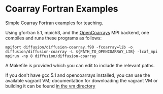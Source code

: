 # Coarray Fortran Examples

Simple Coarray Fortran examples for teaching.

Using gfortran 5.1, mpich3, and the [OpenCoarrays](https://github.com/sourceryinstitute/opencoarrays) MPI 
backend, one compiles and runs these programs as follows:

```
mpifort diffusion/diffusion-coarray.f90 -fcoarray=lib -o diffusion/diffusion-coarray -L ${PATH_TO_OPENCOARRAY_LIB} -lcaf_mpi
mpirun -np 8 diffusion/diffusion-coarray 
```

A Makefile is provided which you can edit to include the relevant paths.

If you don't have gcc 5.1 and opencoarrays installed, you can use the available vagrant VM; 
documentation for downloading the vagrant VM or building it can be found [in the vm directory](vm/README.md)
